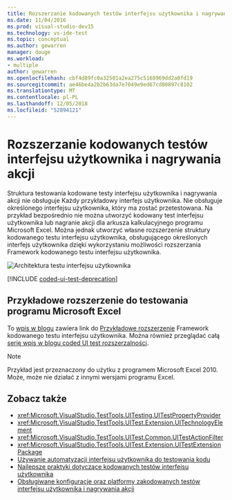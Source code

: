 ```yaml
---
title: Rozszerzanie kodowanych testów interfejsu użytkownika i nagrywania akcji
ms.date: 11/04/2016
ms.prod: visual-studio-dev15
ms.technology: vs-ide-test
ms.topic: conceptual
ms.author: gewarren
manager: douge
ms.workload:
- multiple
author: gewarren
ms.openlocfilehash: cbf4d89fc0a32501a2ea275c5168969dd2a0fd19
ms.sourcegitcommit: ae46be4a2b2b63da7e7049e9ed67cd80897c8102
ms.translationtype: MT
ms.contentlocale: pl-PL
ms.lasthandoff: 12/05/2018
ms.locfileid: "52894121"
---
```

# <a name="extend-coded-ui-tests-and-action-recordings"></a>Rozszerzanie kodowanych testów interfejsu użytkownika i nagrywania akcji

Struktura testowania kodowane testy interfejsu użytkownika i nagrywania akcji nie obsługuje Każdy przykładowy interfejs użytkownika. Nie obsługuje określonego interfejsu użytkownika, który ma zostać przetestowana. Na przykład bezpośrednio nie można utworzyć kodowany test interfejsu użytkownika lub nagranie akcji dla arkusza kalkulacyjnego programu Microsoft Excel. Można jednak utworzyć własne rozszerzenie struktury kodowanego testu interfejsu użytkownika, obsługującego określonych interfejs użytkownika dzięki wykorzystaniu możliwości rozszerzania Framework kodowanego testu interfejsu użytkownika.

![Architektura testu interfejsu użytkownika](../test/media/ui_testarch.png)

[!INCLUDE [coded-ui-test-deprecation](includes/coded-ui-test-deprecation.md)]

## <a name="sample-extension-to-test-microsoft-excel"></a>Przykładowe rozszerzenie do testowania programu Microsoft Excel

To [wpis w blogu](https://blogs.msdn.microsoft.com/gautamg/2010/01/05/3-introducing-sample-excel-extension/) zawiera link do [Przykładowe rozszerzenie](https://msdnshared.blob.core.windows.net/media/MSDNBlogsFS/prod.evol.blogs.msdn.com/CommunityServer.Components.PostAttachments/00/09/94/38/24/ExcelPluginSample.zip) Framework kodowanego testu interfejsu użytkownika. Można również przeglądać całą [serię wpis w blogu coded UI test rozszerzalności](https://blogs.msdn.microsoft.com/gautamg/2010/01/05/series-on-coded-ui-test-extensibility/).

> [!NOTE]
> Przykład jest przeznaczony do użytku z programem Microsoft Excel 2010. Może, może nie działać z innymi wersjami programu Excel.

## <a name="see-also"></a>Zobacz także

- <xref:Microsoft.VisualStudio.TestTools.UITesting.UITestPropertyProvider>
- <xref:Microsoft.VisualStudio.TestTools.UITest.Extension.UITechnologyElement>
- <xref:Microsoft.VisualStudio.TestTools.UITest.Common.UITestActionFilter>
- <xref:Microsoft.VisualStudio.TestTools.UITest.Extension.UITestExtensionPackage>
- [Używanie automatyzacji interfejsu użytkownika do testowania kodu](../test/use-ui-automation-to-test-your-code.md)
- [Najlepsze praktyki dotyczące kodowanych testów interfejsu użytkownika](../test/best-practices-for-coded-ui-tests.md)
- [Obsługiwane konfiguracje oraz platformy zakodowanych testów interfejsu użytkownika i nagrywania akcji](../test/supported-configurations-and-platforms-for-coded-ui-tests-and-action-recordings.md)